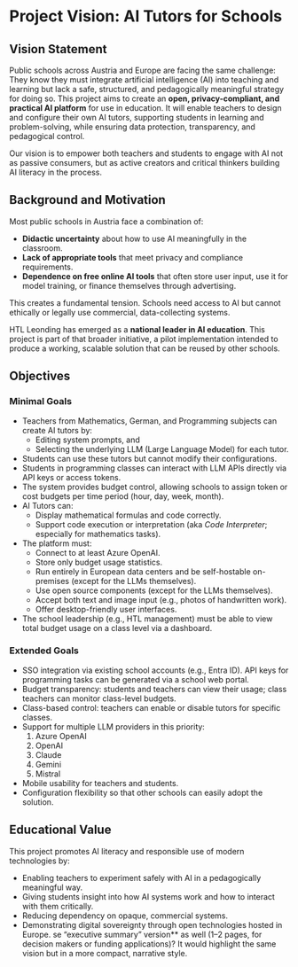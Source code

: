 # Project Vision: AI Tutors for Schools

## Vision Statement

Public schools across Austria and Europe are facing the same challenge: They know they must integrate artificial intelligence (AI) into teaching and learning but lack a safe, structured, and pedagogically meaningful strategy for doing so. This project aims to create an **open, privacy-compliant, and practical AI platform** for use in education. It will enable teachers to design and configure their own AI tutors, supporting students in learning and problem-solving, while ensuring data protection, transparency, and pedagogical control.

Our vision is to empower both teachers and students to engage with AI not as passive consumers, but as active creators and critical thinkers building AI literacy in the process.

## Background and Motivation

Most public schools in Austria face a combination of:

* **Didactic uncertainty** about how to use AI meaningfully in the classroom.
* **Lack of appropriate tools** that meet privacy and compliance requirements.
* **Dependence on free online AI tools** that often store user input, use it for model training, or finance themselves through advertising.

This creates a fundamental tension. Schools need access to AI but cannot ethically or legally use commercial, data-collecting systems.

HTL Leonding has emerged as a **national leader in AI education**. This project is part of that broader initiative, a pilot implementation intended to produce a working, scalable solution that can be reused by other schools.

## Objectives

### Minimal Goals

* Teachers from Mathematics, German, and Programming subjects can create AI tutors by:
  * Editing system prompts, and
  * Selecting the underlying LLM (Large Language Model) for each tutor.
* Students can use these tutors but cannot modify their configurations.
* Students in programming classes can interact with LLM APIs directly via API keys or access tokens.
* The system provides budget control, allowing schools to assign token or cost budgets per time period (hour, day, week, month).
* AI Tutors can:
  * Display mathematical formulas and code correctly.
  * Support code execution or interpretation (aka _Code Interpreter_; especially for mathematics tasks).
* The platform must:
  * Connect to at least Azure OpenAI.
  * Store only budget usage statistics.
  * Run entirely in European data centers and be self-hostable on-premises (except for the LLMs themselves).
  * Use open source components (except for the LLMs themselves).
  * Accept both text and image input (e.g., photos of handwritten work).
  * Offer desktop-friendly user interfaces.
* The school leadership (e.g., HTL management) must be able to view total budget usage on a class level via a dashboard.

### Extended Goals

* SSO integration via existing school accounts (e.g., Entra ID). API keys for programming tasks can be generated via a school web portal.
* Budget transparency: students and teachers can view their usage; class teachers can monitor class-level budgets.
* Class-based control: teachers can enable or disable tutors for specific classes.
* Support for multiple LLM providers in this priority:
  1. Azure OpenAI
  2. OpenAI
  3. Claude
  4. Gemini
  5. Mistral
* Mobile usability for teachers and students.
* Configuration flexibility so that other schools can easily adopt the solution.

## Educational Value

This project promotes AI literacy and responsible use of modern technologies by:

* Enabling teachers to experiment safely with AI in a pedagogically meaningful way.
* Giving students insight into how AI systems work and how to interact with them critically.
* Reducing dependency on opaque, commercial systems.
* Demonstrating digital sovereignty through open technologies hosted in Europe.
se “executive summary” version** as well (1–2 pages, for decision makers or funding applications)? It would highlight the same vision but in a more compact, narrative style.
